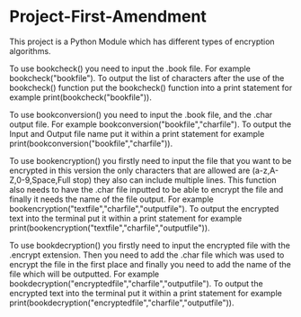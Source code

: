 # Project-First-Amendment

This project is a Python Module which has different types of encryption algorithms.

To use bookcheck() you need to input the .book file. For example bookcheck("bookfile"). To output the list of characters after the use of the bookcheck() function put the bookcheck() function into a print statement for example print(bookcheck("bookfile")).

To use bookconversion() you need to input the .book file, and the .char output file. For example bookconversion("bookfile","charfile"). To output the Input and Output file name put it within a print statement for example print(bookconversion("bookfile","charfile")).

To use bookencryption() you firstly need to input the file that you want to be encrypted in this version the only characters that are allowed are (a-z,A-Z,0-9,Space,Full stop) they also can include multiple lines. This function also needs to have the .char file inputted to be able to encrypt the file and finally it needs the name of the file output. For example bookencryption("textfile","charfile","outputfile"). To output the encrypted text into the terminal put it within a print statement for example print(bookencryption("textfile","charfile","outputfile")).

To use bookdecryption() you firstly need to input the encrypted file with the .encrypt extension. Then you need to add the .char file which was used to encrypt the file in the first place and finally you need to add the name of the file which will be outputted. For example bookdecryption("encryptedfile","charfile","outputfile"). To output the encrypted text into the terminal put it within a print statement for example print(bookdecryption("encryptedfile","charfile","outputfile")).
